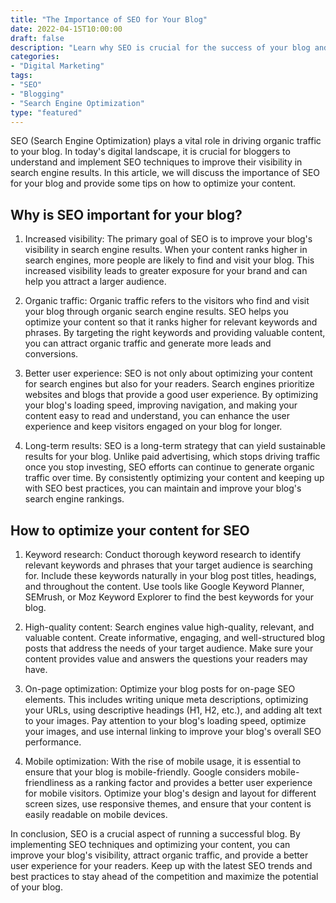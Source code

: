 ```yaml
---
title: "The Importance of SEO for Your Blog"
date: 2022-04-15T10:00:00
draft: false
description: "Learn why SEO is crucial for the success of your blog and how to optimize your content for better search engine rankings."
categories:
- "Digital Marketing"
tags:
- "SEO"
- "Blogging"
- "Search Engine Optimization"
type: "featured"
---
```


SEO (Search Engine Optimization) plays a vital role in driving organic traffic to your blog. In today's digital landscape, it is crucial for bloggers to understand and implement SEO techniques to improve their visibility in search engine results. In this article, we will discuss the importance of SEO for your blog and provide some tips on how to optimize your content.

## Why is SEO important for your blog?

1. Increased visibility: The primary goal of SEO is to improve your blog's visibility in search engine results. When your content ranks higher in search engines, more people are likely to find and visit your blog. This increased visibility leads to greater exposure for your brand and can help you attract a larger audience.

2. Organic traffic: Organic traffic refers to the visitors who find and visit your blog through organic search engine results. SEO helps you optimize your content so that it ranks higher for relevant keywords and phrases. By targeting the right keywords and providing valuable content, you can attract organic traffic and generate more leads and conversions.

3. Better user experience: SEO is not only about optimizing your content for search engines but also for your readers. Search engines prioritize websites and blogs that provide a good user experience. By optimizing your blog's loading speed, improving navigation, and making your content easy to read and understand, you can enhance the user experience and keep visitors engaged on your blog for longer.

4. Long-term results: SEO is a long-term strategy that can yield sustainable results for your blog. Unlike paid advertising, which stops driving traffic once you stop investing, SEO efforts can continue to generate organic traffic over time. By consistently optimizing your content and keeping up with SEO best practices, you can maintain and improve your blog's search engine rankings.

## How to optimize your content for SEO

1. Keyword research: Conduct thorough keyword research to identify relevant keywords and phrases that your target audience is searching for. Include these keywords naturally in your blog post titles, headings, and throughout the content. Use tools like Google Keyword Planner, SEMrush, or Moz Keyword Explorer to find the best keywords for your blog.

2. High-quality content: Search engines value high-quality, relevant, and valuable content. Create informative, engaging, and well-structured blog posts that address the needs of your target audience. Make sure your content provides value and answers the questions your readers may have.

3. On-page optimization: Optimize your blog posts for on-page SEO elements. This includes writing unique meta descriptions, optimizing your URLs, using descriptive headings (H1, H2, etc.), and adding alt text to your images. Pay attention to your blog's loading speed, optimize your images, and use internal linking to improve your blog's overall SEO performance.

4. Mobile optimization: With the rise of mobile usage, it is essential to ensure that your blog is mobile-friendly. Google considers mobile-friendliness as a ranking factor and provides a better user experience for mobile visitors. Optimize your blog's design and layout for different screen sizes, use responsive themes, and ensure that your content is easily readable on mobile devices.

In conclusion, SEO is a crucial aspect of running a successful blog. By implementing SEO techniques and optimizing your content, you can improve your blog's visibility, attract organic traffic, and provide a better user experience for your readers. Keep up with the latest SEO trends and best practices to stay ahead of the competition and maximize the potential of your blog.
